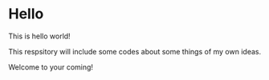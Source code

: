 # Hello
This is hello world! 

This respsitory will include some codes about some things of my own ideas.

Welcome to your coming!
